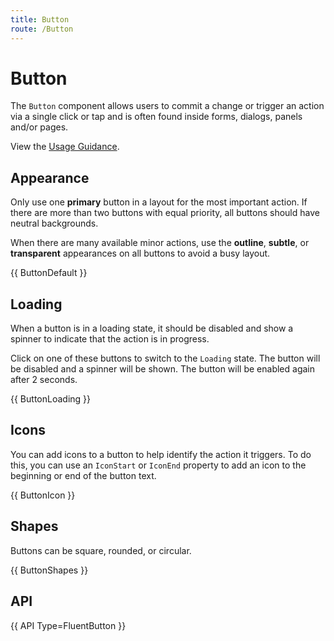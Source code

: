 ```yaml
---
title: Button
route: /Button
---
```


# Button

The `Button` component allows users to commit a change or trigger an action via a single click
or tap and is often found inside forms, dialogs, panels and/or pages.

View the [Usage Guidance](https://fluent2.microsoft.design/components/web/react/button/usage).

## Appearance

Only use one **primary** button in a layout for the most important action.
If there are more than two buttons with equal priority, all buttons should have neutral backgrounds.

When there are many available minor actions, use the **outline**, **subtle**, or **transparent** appearances
on all buttons to avoid a busy layout.

{{ ButtonDefault }}

## Loading

When a button is in a loading state, it should be disabled and show a spinner to indicate
that the action is in progress.

Click on one of these buttons to switch to the `Loading` state.
The button will be disabled and a spinner will be shown.
The button will be enabled again after 2 seconds.

{{ ButtonLoading }}

## Icons

You can add icons to a button to help identify the action it triggers.
To do this, you can use an `IconStart` or `IconEnd` property to add an icon
to the beginning or end of the button text.

{{ ButtonIcon }}

## Shapes

Buttons can be square, rounded, or circular.

{{ ButtonShapes }}

## API

{{ API Type=FluentButton }}